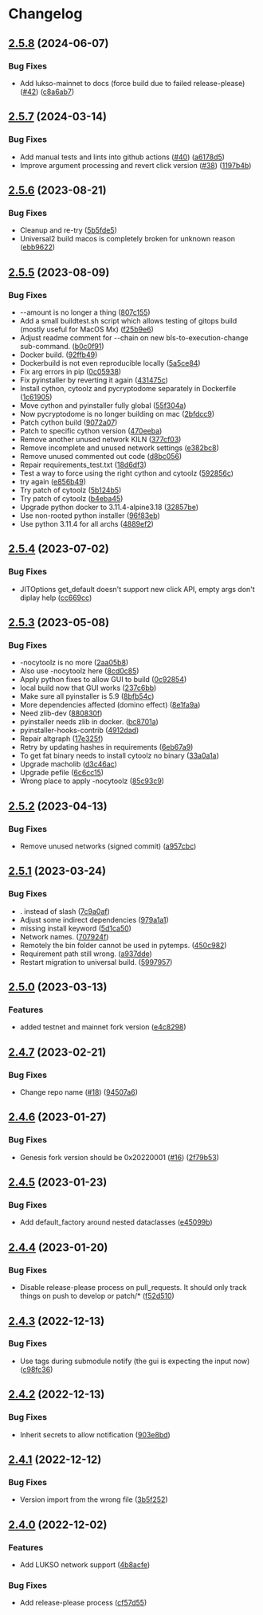 # Changelog

## [2.5.8](https://github.com/lukso-network/tools-key-gen-cli/compare/v2.5.7...v2.5.8) (2024-06-07)


### Bug Fixes

* Add lukso-mainnet to docs (force build due to failed release-please) ([#42](https://github.com/lukso-network/tools-key-gen-cli/issues/42)) ([c8a6ab7](https://github.com/lukso-network/tools-key-gen-cli/commit/c8a6ab7e80afe0ff90be4f6dc8dd49dcfbce5652))

## [2.5.7](https://github.com/lukso-network/tools-key-gen-cli/compare/v2.5.6...v2.5.7) (2024-03-14)


### Bug Fixes

* Add manual tests and lints into github actions ([#40](https://github.com/lukso-network/tools-key-gen-cli/issues/40)) ([a6178d5](https://github.com/lukso-network/tools-key-gen-cli/commit/a6178d5f43809816763c8e00a59fa82a3b8821f6))
* Improve argument processing and revert click version ([#38](https://github.com/lukso-network/tools-key-gen-cli/issues/38)) ([1197b4b](https://github.com/lukso-network/tools-key-gen-cli/commit/1197b4b4005fd4694ce613b37b399d6124b77887))

## [2.5.6](https://github.com/lukso-network/tools-key-gen-cli/compare/v2.5.5...v2.5.6) (2023-08-21)


### Bug Fixes

* Cleanup and re-try ([5b5fde5](https://github.com/lukso-network/tools-key-gen-cli/commit/5b5fde5a76d1a2303a531a68aec66344d9762265))
* Universal2 build macos is completely broken for unknown reason ([ebb9622](https://github.com/lukso-network/tools-key-gen-cli/commit/ebb962229a5a56ebe6271483877c0e56ace71c44))

## [2.5.5](https://github.com/lukso-network/tools-key-gen-cli/compare/v2.5.4...v2.5.5) (2023-08-09)


### Bug Fixes

* --amount is no longer a thing ([807c155](https://github.com/lukso-network/tools-key-gen-cli/commit/807c1556cc241603a99810cb913d8ef33f4bf4a4))
* Add a small buildtest.sh script which allows testing of gitops build (mostly useful for MacOS Mx) ([f25b9e6](https://github.com/lukso-network/tools-key-gen-cli/commit/f25b9e686a6a3ba10f867e39170fbf86057ceba6))
* Adjust readme comment for --chain on new bls-to-execution-change sub-command. ([b0c0f91](https://github.com/lukso-network/tools-key-gen-cli/commit/b0c0f91151d9b2bd56c96dc20734b6f2ec37f1e2))
* Docker build. ([92ffb49](https://github.com/lukso-network/tools-key-gen-cli/commit/92ffb491a19f2fed4cb7492f82aab8cddb3ebba6))
* Dockerbuild is not even reproducible locally ([5a5ce84](https://github.com/lukso-network/tools-key-gen-cli/commit/5a5ce846e8cd748bdc3dd6a9a5bf87175c087a7e))
* Fix arg errors in pip ([0c05938](https://github.com/lukso-network/tools-key-gen-cli/commit/0c05938c39389539f09e681870efa0772bf7f0f9))
* Fix pyinstaller by reverting it again ([431475c](https://github.com/lukso-network/tools-key-gen-cli/commit/431475c33e7c0aba99390eed52fa395344bdeacf))
* Install cython, cytoolz and pycryptodome separately in Dockerfile ([1c61905](https://github.com/lukso-network/tools-key-gen-cli/commit/1c619054d35c95191ebffc1d21d62bfc4206548d))
* Move cython and pyinstaller fully global ([55f304a](https://github.com/lukso-network/tools-key-gen-cli/commit/55f304a9299410ae49f416c4ae4a9ac195de6627))
* Now pycryptodome is no longer building on mac ([2bfdcc9](https://github.com/lukso-network/tools-key-gen-cli/commit/2bfdcc9fdc4685f981ca60a24a7cb0da5d677fb8))
* Patch cython build ([9072a07](https://github.com/lukso-network/tools-key-gen-cli/commit/9072a07e5d278037026f14d8f6e65a5a6c13ec1e))
* Patch to specific cython version ([470eeba](https://github.com/lukso-network/tools-key-gen-cli/commit/470eebac8cf75aad604ddd0bc28101151d75c7bb))
* Remove another unused network KILN ([377cf03](https://github.com/lukso-network/tools-key-gen-cli/commit/377cf038d4b0919bf6bbaef02f584b616a8df7da))
* Remove incomplete and unused network settings ([e382bc8](https://github.com/lukso-network/tools-key-gen-cli/commit/e382bc8382214b57d0a9e4949196b3dfbee435ec))
* Remove unused commented out code ([d8bc056](https://github.com/lukso-network/tools-key-gen-cli/commit/d8bc056fa1f119b7331690b157b246384aa25d26))
* Repair requirements_test.txt ([18d6df3](https://github.com/lukso-network/tools-key-gen-cli/commit/18d6df3b4fbb8a08b8367a19631bc791e66d9882))
* Test a way to force using the right cython and cytoolz ([592856c](https://github.com/lukso-network/tools-key-gen-cli/commit/592856c586d17b7741f089a7bde41505fd5f6680))
* try again ([e856b49](https://github.com/lukso-network/tools-key-gen-cli/commit/e856b495798eae70a96b495f24a253b89a24168a))
* Try patch of cytoolz ([5b124b5](https://github.com/lukso-network/tools-key-gen-cli/commit/5b124b52a43d824ba88a963eed528835b6115076))
* Try patch of cytoolz ([b4eba45](https://github.com/lukso-network/tools-key-gen-cli/commit/b4eba451e51188b27da04b0cea96587df6a70990))
* Upgrade python docker to 3.11.4-alpine3.18 ([32857be](https://github.com/lukso-network/tools-key-gen-cli/commit/32857be2009b4aba823cd48f4454000da0bf46da))
* Use non-rooted python installer ([96f83eb](https://github.com/lukso-network/tools-key-gen-cli/commit/96f83eb90d4e8603816e538349f4450c84a5b861))
* Use python 3.11.4 for all archs ([4889ef2](https://github.com/lukso-network/tools-key-gen-cli/commit/4889ef21d4170d72d61d8449a93d9693c5373dc5))

## [2.5.4](https://github.com/lukso-network/tools-key-gen-cli/compare/v2.5.3...v2.5.4) (2023-07-02)


### Bug Fixes

* JITOptions get_default doesn't support new click API, empty args don't diplay help ([cc669cc](https://github.com/lukso-network/tools-key-gen-cli/commit/cc669cc5d0a9c896cf3fb95f075e935ad24cecea))

## [2.5.3](https://github.com/lukso-network/tools-key-gen-cli/compare/v2.5.2...v2.5.3) (2023-05-08)


### Bug Fixes

* -nocytoolz is no more ([2aa05b8](https://github.com/lukso-network/tools-key-gen-cli/commit/2aa05b80e5b01ef243ddfaf804c84f65c48eba4d))
* Also use -nocytoolz here ([8cd0c85](https://github.com/lukso-network/tools-key-gen-cli/commit/8cd0c85a41b18343645678dbc8c0cb5583c8487a))
* Apply python fixes to allow GUI to build ([0c92854](https://github.com/lukso-network/tools-key-gen-cli/commit/0c928541e111b8e70d7fec8bbc3f3ae3f8592d3f))
* local build now that GUI works ([237c6bb](https://github.com/lukso-network/tools-key-gen-cli/commit/237c6bb7fafcc55b2ea760642d5c23369519dca8))
* Make sure all pyinstaller is 5.9 ([8bfb54c](https://github.com/lukso-network/tools-key-gen-cli/commit/8bfb54c04f9b9447ec80f1169d49a41f6e636111))
* More dependencies affected (domino effect) ([8e1fa9a](https://github.com/lukso-network/tools-key-gen-cli/commit/8e1fa9a2307b0736d0b432ebfe8a5b3070c89489))
* Need zlib-dev ([880830f](https://github.com/lukso-network/tools-key-gen-cli/commit/880830f7f41e02bb1747f60942b9080bd57e8087))
* pyinstaller needs zlib in docker. ([bc8701a](https://github.com/lukso-network/tools-key-gen-cli/commit/bc8701a3fec18acd67b353785b621b34b4827a61))
* pyinstaller-hooks-contrib ([4912dad](https://github.com/lukso-network/tools-key-gen-cli/commit/4912dad2e3cfc9eabd6a638a74b430180bd29af2))
* Repair altgraph ([17e325f](https://github.com/lukso-network/tools-key-gen-cli/commit/17e325f8b45bbbea6f6d0332a8c821b976eebbe8))
* Retry by updating hashes in requirements ([6eb67a9](https://github.com/lukso-network/tools-key-gen-cli/commit/6eb67a937977e7102081b80d2e1bab4dd27e3214))
* To get fat binary needs to install cytoolz no binary ([33a0a1a](https://github.com/lukso-network/tools-key-gen-cli/commit/33a0a1a261d87739c2b06013687f199846230ada))
* Upgrade macholib ([d3c46ac](https://github.com/lukso-network/tools-key-gen-cli/commit/d3c46ac8d96dce806ea0694be92f373826ba635d))
* Upgrade pefile ([6c6cc15](https://github.com/lukso-network/tools-key-gen-cli/commit/6c6cc15424e3c77eb41a541a8d8ac7260a3c83c2))
* Wrong place to apply -nocytoolz ([85c93c9](https://github.com/lukso-network/tools-key-gen-cli/commit/85c93c95bca80aeef113d04a9316201d840c4f07))

## [2.5.2](https://github.com/lukso-network/tools-key-gen-cli/compare/v2.5.1...v2.5.2) (2023-04-13)


### Bug Fixes

* Remove unused networks (signed commit) ([a957cbc](https://github.com/lukso-network/tools-key-gen-cli/commit/a957cbcf3ce9d0ce5ce77ec2def561e01a8c0cb6))

## [2.5.1](https://github.com/lukso-network/tools-key-gen-cli/compare/v2.5.0...v2.5.1) (2023-03-24)


### Bug Fixes

* . instead of slash ([7c9a0af](https://github.com/lukso-network/tools-key-gen-cli/commit/7c9a0afb9cdfbd51ed6f0b5197c299f548660613))
* Adjust some indirect dependencies ([979a1a1](https://github.com/lukso-network/tools-key-gen-cli/commit/979a1a1137d02e835219b1942b20827e20bce168))
* missing install keyword ([5d1ca50](https://github.com/lukso-network/tools-key-gen-cli/commit/5d1ca506c0ab76ae8a2c5fc7ee1878cbf64b7a4e))
* Network names. ([707924f](https://github.com/lukso-network/tools-key-gen-cli/commit/707924f4249debe17fbb551d3aef76180f9d714e))
* Remotely the bin folder cannot be used in pytemps. ([450c982](https://github.com/lukso-network/tools-key-gen-cli/commit/450c982ac40fb49bf6f37c968828c95da2bd30d8))
* Requirement path still wrong. ([a937dde](https://github.com/lukso-network/tools-key-gen-cli/commit/a937dde9248315f0ca72ee88491105e58f99261d))
* Restart migration to universal build. ([5997957](https://github.com/lukso-network/tools-key-gen-cli/commit/5997957798588fa59483782e0752321c43153e9a))

## [2.5.0](https://github.com/lukso-network/tools-key-gen-cli/compare/v2.4.7...v2.5.0) (2023-03-13)


### Features

* added testnet and mainnet fork version ([e4c8298](https://github.com/lukso-network/tools-key-gen-cli/commit/e4c82987e1efd8c42430f09a2c8c3c14c9f5e611))

## [2.4.7](https://github.com/lukso-network/tools-key-gen-cli/compare/v2.4.6...v2.4.7) (2023-02-21)


### Bug Fixes

* Change repo name ([#18](https://github.com/lukso-network/tools-key-gen-cli/issues/18)) ([94507a6](https://github.com/lukso-network/tools-key-gen-cli/commit/94507a6bc84c0893d0dbb116b6948b3d7928946d))

## [2.4.6](https://github.com/lukso-network/tools-staking-deposit-cli/compare/v2.4.5...v2.4.6) (2023-01-27)


### Bug Fixes

* Genesis fork version should be 0x20220001 ([#16](https://github.com/lukso-network/tools-staking-deposit-cli/issues/16)) ([2f79b53](https://github.com/lukso-network/tools-staking-deposit-cli/commit/2f79b5325ba5a8fb30607e932b0363f644f9d2bc))

## [2.4.5](https://github.com/lukso-network/tools-staking-deposit-cli/compare/v2.4.4...v2.4.5) (2023-01-23)


### Bug Fixes

* Add default_factory around nested dataclasses ([e45099b](https://github.com/lukso-network/tools-staking-deposit-cli/commit/e45099ba1ba34249ac1d8e09aa3d82d4d239b668))

## [2.4.4](https://github.com/lukso-network/tools-staking-deposit-cli/compare/v2.4.3...v2.4.4) (2023-01-20)


### Bug Fixes

* Disable release-please process on pull_requests. It should only track things on push to develop or patch/* ([f52d510](https://github.com/lukso-network/tools-staking-deposit-cli/commit/f52d5109617dfb44c097606aa7bbc38a3cfda6ef))

## [2.4.3](https://github.com/lukso-network/tools-staking-deposit-cli/compare/v2.4.2...v2.4.3) (2022-12-13)


### Bug Fixes

* Use tags during submodule notify (the gui is expecting the input now) ([c98fc36](https://github.com/lukso-network/tools-staking-deposit-cli/commit/c98fc36afd6f1f71d127621967b464f027ca2881))

## [2.4.2](https://github.com/lukso-network/tools-staking-deposit-cli/compare/v2.4.1...v2.4.2) (2022-12-13)


### Bug Fixes

* Inherit secrets to allow notification ([903e8bd](https://github.com/lukso-network/tools-staking-deposit-cli/commit/903e8bdd2f7a73ef626aaa75e2af1a6dcd6f0297))

## [2.4.1](https://github.com/lukso-network/tools-staking-deposit-cli/compare/v2.4.0...v2.4.1) (2022-12-12)


### Bug Fixes

* Version import from the wrong file ([3b5f252](https://github.com/lukso-network/tools-staking-deposit-cli/commit/3b5f2529c0752e64c42c7a182816833a0f26745d))

## [2.4.0](https://github.com/lukso-network/tools-staking-deposit-cli/compare/v2.3.0...v2.4.0) (2022-12-02)


### Features

* Add LUKSO network support ([4b8acfe](https://github.com/lukso-network/tools-staking-deposit-cli/commit/4b8acfe099bdd8c1ebf04d15a9cbf3a1bdd53a2e))


### Bug Fixes

* Add release-please process ([cf57d55](https://github.com/lukso-network/tools-staking-deposit-cli/commit/cf57d559b7d9535f333b4fb74a53252f8ba7f371))
